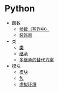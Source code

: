 # Python

- 函数
  - [参数（写作中）](./function/parameters.md)
  - [装饰器](./function/decorators.md)
- 类
  - [类](./class/class.md)
  - [继承](./class/inheritance.md)
  - [多继承的替代方案](./class/multiple-inheritance-alternatives.md)
- 模块
  - [模块](./module/module.md)
  - [包](./module/package.md)
  - [虚拟环境](./module/virtualenv.md)
